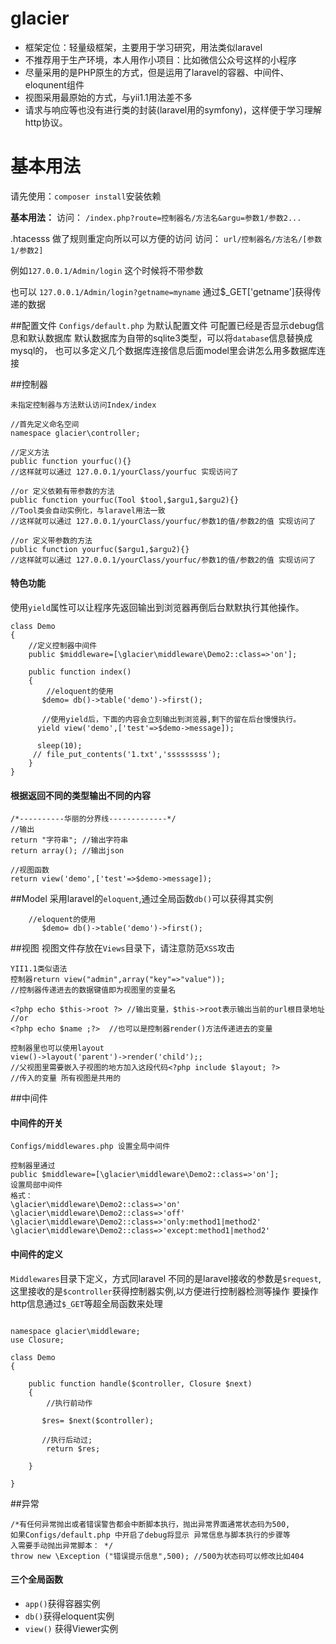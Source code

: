 # glacier
- 框架定位：轻量级框架，主要用于学习研究，用法类似laravel
- 不推荐用于生产环境，本人用作小项目：比如微信公众号这样的小程序
- 尽量采用的是PHP原生的方式，但是运用了laravel的容器、中间件、eloqunent组件
- 视图采用最原始的方式，与yii1.1用法差不多
- 请求与响应等也没有进行类的封装(laravel用的symfony)，这样便于学习理解http协议。


# 基本用法

请先使用：`composer install`安装依赖

**基本用法：**
访问： `/index.php?route=控制器名/方法名&argu=参数1/参数2...`

.htacesss 做了规则重定向所以可以方便的访问
访问： `url/控制器名/方法名/[参数1/参数2]`

例如`127.0.0.1/Admin/login` 这个时候将不带参数

也可以 `127.0.0.1/Admin/login?getname=myname` 通过$_GET['getname']获得传递的数据

##配置文件
`Configs/default.php` 为默认配置文件
可配置已经是否显示debug信息和默认数据库
默认数据库为自带的sqlite3类型，可以将`database`信息替换成mysql的，
也可以多定义几个数据库连接信息后面model里会讲怎么用多数据库连接

##控制器
```
未指定控制器与方法默认访问Index/index

//首先定义命名空间
namespace glacier\controller;

//定义方法
public function yourfuc(){}
//这样就可以通过 127.0.0.1/yourClass/yourfuc 实现访问了

//or 定义依赖有带参数的方法
public function yourfuc(Tool $tool,$argu1,$argu2){}
//Tool类会自动实例化，与laravel用法一致
//这样就可以通过 127.0.0.1/yourClass/yourfuc/参数1的值/参数2的值 实现访问了

//or 定义带参数的方法
public function yourfuc($argu1,$argu2){}
//这样就可以通过 127.0.0.1/yourClass/yourfuc/参数1的值/参数2的值 实现访问了

```
#### 特色功能
使用`yield`属性可以让程序先返回输出到浏览器再倒后台默默执行其他操作。
```
class Demo
{
    //定义控制器中间件
    public $middleware=[\glacier\middleware\Demo2::class=>'on'];
    
    public function index()
    {
        //eloquent的使用
       $demo= db()->table('demo')->first();
       
       //使用yield后，下面的内容会立刻输出到浏览器,剩下的留在后台慢慢执行。
      yield view('demo',['test'=>$demo->message]);
      
      sleep(10);
     // file_put_contents('1.txt','sssssssss');
    }
}

```
#### 根据返回不同的类型输出不同的内容
```
/*----------华丽的分界线-------------*/
//输出
return "字符串"; //输出字符串
return array(); //输出json

//视图函数
return view('demo',['test'=>$demo->message]);
```
##Model
采用laravel的`eloquent`,通过全局函数`db()`可以获得其实例
```
    //eloquent的使用
       $demo= db()->table('demo')->first();
```

##视图
视图文件存放在`Views`目录下，请注意防范`XSS`攻击
```
YII1.1类似语法
控制器return view("admin",array("key"=>"value"));
//控制器传递进去的数据键值即为视图里的变量名

<?php echo $this->root ?> //输出变量，$this->root表示输出当前的url根目录地址
//or
<?php echo $name ;?>  //也可以是控制器render()方法传递进去的变量

控制器里也可以使用layout
view()->layout('parent')->render('child');;
//父视图里需要嵌入子视图的地方加入这段代码<?php include $layout; ?>
//传入的变量 所有视图是共用的

```

##中间件
#### 中间件的开关
```
Configs/middlewares.php 设置全局中间件

控制器里通过
public $middleware=[\glacier\middleware\Demo2::class=>'on'];
设置局部中间件
格式：
\glacier\middleware\Demo2::class=>'on'
\glacier\middleware\Demo2::class=>'off'
\glacier\middleware\Demo2::class=>'only:method1|method2'
\glacier\middleware\Demo2::class=>'except:method1|method2'
```
#### 中间件的定义
`Middlewares`目录下定义，方式同laravel
不同的是laravel接收的参数是`$request`,这里接收的是`$controller`获得控制器实例,以方便进行控制器检测等操作
要操作http信息通过`$_GET`等超全局函数来处理
```angular2html

namespace glacier\middleware;
use Closure;

class Demo
{

    public function handle($controller, Closure $next)
    {
        //执行前动作

       $res= $next($controller);

       //执行后动过;
        return $res;

    }

}
```

##异常
```
/*有任何异常抛出或者错误警告都会中断脚本执行，抛出异常界面通常状态码为500,
如果Configs/default.php 中开启了debug将显示 异常信息与脚本执行的步骤等
入需要手动抛出异常脚本： */
throw new \Exception ("错误提示信息",500); //500为状态码可以修改比如404
```

#### 三个全局函数
- `app()`获得容器实例
- `db()`获得eloquent实例
- `view()` 获得Viewer实例


